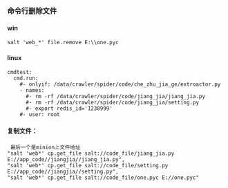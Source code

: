 ### 命令行删除文件

#### win
    salt 'web_*' file.remove E:\\one.pyc

#### linux
    cmdtest:
      cmd.run:
        #- onlyif: /data/crawler/spider/code/che_zhu_jia_ge/extroactor.py
        - names:
          #- rm -rf /data/crawler/spider/code/jiang_jia/jiang_jia.py
          #- rm -rf /data/crawler/spider/code/jiang_jia/setting.py
          #- export redis_id='1230999'
        #- user: root


#### 复制文件：
     最后一个是minion上文件地址
    "salt 'web*' cp.get_file salt://code_file/jiang_jia.py E://app_code//jiangjia//jiang_jia.py",
    "salt 'web*' cp.get_file salt://code_file/setting.py E://app_code//jiangjia//setting.py",
    "salt 'web*' cp.get_file salt://code_file/one.pyc E://one.pyc"


